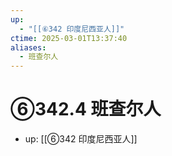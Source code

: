 ```yaml
---
up:
  - "[[⑥342 印度尼西亚人]]"
ctime: 2025-03-01T13:37:40
aliases:
  - 班查尔人
---
```


# ⑥342.4 班查尔人

- up: [[⑥342 印度尼西亚人]]
